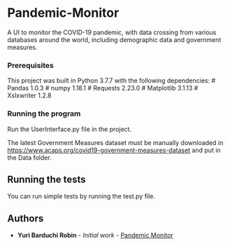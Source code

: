 # Pandemic-Monitor

A UI to monitor the COVID-19 pandemic, with data crossing from various databases around the world, including demographic data and government measures.


### Prerequisites

This project was built in Python 3.7.7 with the following dependencies:
	# Pandas 1.0.3
	# numpy 1.18.1
	# Requests 2.23.0
	# Matplotlib 3.1.13
	# Xslxwriter 1.2.8


### Running the program

Run the UserInterface.py file in the project.

The latest Government Measures dataset must be manually downloaded in https://www.acaps.org/covid19-government-measures-dataset and put in the Data folder.

## Running the tests

You can run simple tests by running the test.py file.


## Authors

* **Yuri Barduchi Robin** - *Initial work* - [Pandemic Monitor](https://github.com/barduchi02/Pandemic-Monitor/)
